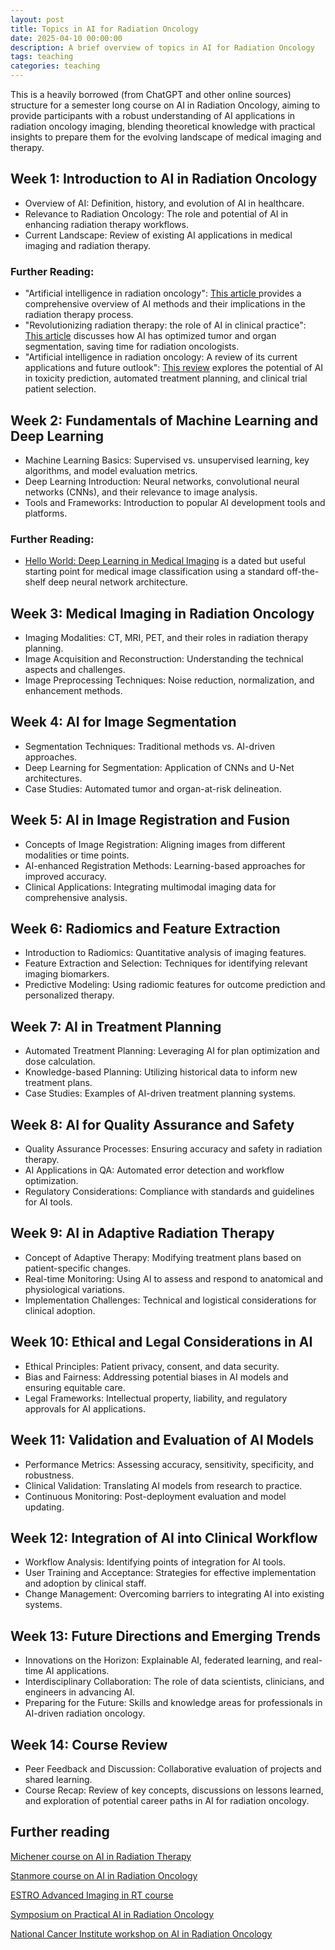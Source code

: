 ```yaml
---
layout: post
title: Topics in AI for Radiation Oncology
date: 2025-04-10 00:00:00
description: A brief overview of topics in AI for Radiation Oncology
tags: teaching
categories: teaching
---
```


This is a heavily borrowed (from ChatGPT and other online sources) structure for a semester long course on AI in Radiation Oncology, aiming to provide participants with a robust understanding of AI applications in radiation oncology imaging, blending theoretical knowledge with practical insights to prepare them for the evolving landscape of medical imaging and therapy.​

## Week 1: Introduction to AI in Radiation Oncology

* Overview of AI: Definition, history, and evolution of AI in healthcare.​
* Relevance to Radiation Oncology: The role and potential of AI in enhancing radiation therapy workflows.​
* Current Landscape: Review of existing AI applications in medical imaging and radiation therapy.​

### Further Reading:

* "Artificial intelligence in radiation oncology": [This article ](https://pubmed.ncbi.nlm.nih.gov/32843739/) provides a comprehensive overview of AI methods and their implications in the radiation therapy process. ​
* "Revolutionizing radiation therapy: the role of AI in clinical practice": [This article](https://academic.oup.com/jrr/article/65/1/1/7441099) discusses how AI has optimized tumor and organ segmentation, saving time for radiation oncologists. ​
* "Artificial intelligence in radiation oncology: A review of its current applications and future outlook": [This review](https://www.sciencedirect.com/science/article/pii/S1078817421000924) explores the potential of AI in toxicity prediction, automated treatment planning, and clinical trial patient selection. ​

## Week 2: Fundamentals of Machine Learning and Deep Learning

* Machine Learning Basics: Supervised vs. unsupervised learning, key algorithms, and model evaluation metrics.​
* Deep Learning Introduction: Neural networks, convolutional neural networks (CNNs), and their relevance to image analysis.​
* Tools and Frameworks: Introduction to popular AI development tools and platforms.​


### Further Reading:

* [Hello World: Deep Learning in Medical Imaging](https://pmc.ncbi.nlm.nih.gov/articles/PMC5959832/?utm_source=chatgpt.com) is a dated but useful starting point for medical image classification using a standard off-the-shelf deep neural network architecture.

## Week 3: Medical Imaging in Radiation Oncology

* Imaging Modalities: CT, MRI, PET, and their roles in radiation therapy planning.​
* Image Acquisition and Reconstruction: Understanding the technical aspects and challenges.​
* Image Preprocessing Techniques: Noise reduction, normalization, and enhancement methods.​

## Week 4: AI for Image Segmentation

* Segmentation Techniques: Traditional methods vs. AI-driven approaches.​
* Deep Learning for Segmentation: Application of CNNs and U-Net architectures.​
* Case Studies: Automated tumor and organ-at-risk delineation.​

## Week 5: AI in Image Registration and Fusion

* Concepts of Image Registration: Aligning images from different modalities or time points.​
* AI-enhanced Registration Methods: Learning-based approaches for improved accuracy.​
* Clinical Applications: Integrating multimodal imaging data for comprehensive analysis.​

## Week 6: Radiomics and Feature Extraction

* Introduction to Radiomics: Quantitative analysis of imaging features.​
* Feature Extraction and Selection: Techniques for identifying relevant imaging biomarkers.​
* Predictive Modeling: Using radiomic features for outcome prediction and personalized therapy.​

## Week 7: AI in Treatment Planning

* Automated Treatment Planning: Leveraging AI for plan optimization and dose calculation.​
* Knowledge-based Planning: Utilizing historical data to inform new treatment plans.​
* Case Studies: Examples of AI-driven treatment planning systems.​

## Week 8: AI for Quality Assurance and Safety

* Quality Assurance Processes: Ensuring accuracy and safety in radiation therapy.​
* AI Applications in QA: Automated error detection and workflow optimization.​
* Regulatory Considerations: Compliance with standards and guidelines for AI tools.​

## Week 9: AI in Adaptive Radiation Therapy

* Concept of Adaptive Therapy: Modifying treatment plans based on patient-specific changes.​
* Real-time Monitoring: Using AI to assess and respond to anatomical and physiological variations.​
* Implementation Challenges: Technical and logistical considerations for clinical adoption.​

## Week 10: Ethical and Legal Considerations in AI

* Ethical Principles: Patient privacy, consent, and data security.​
* Bias and Fairness: Addressing potential biases in AI models and ensuring equitable care.
* ​Legal Frameworks: Intellectual property, liability, and regulatory approvals for AI applications.​

## Week 11: Validation and Evaluation of AI Models

* Performance Metrics: Assessing accuracy, sensitivity, specificity, and robustness.​
* Clinical Validation: Translating AI models from research to practice.​
* Continuous Monitoring: Post-deployment evaluation and model updating.​

## Week 12: Integration of AI into Clinical Workflow

* Workflow Analysis: Identifying points of integration for AI tools.​
* User Training and Acceptance: Strategies for effective implementation and adoption by clinical staff.​
* Change Management: Overcoming barriers to integrating AI into existing systems.​

## Week 13: Future Directions and Emerging Trends

* Innovations on the Horizon: Explainable AI, federated learning, and real-time AI applications.​
* Interdisciplinary Collaboration: The role of data scientists, clinicians, and engineers in advancing AI.​
* Preparing for the Future: Skills and knowledge areas for professionals in AI-driven radiation oncology.​

## Week 14: Course Review

* Peer Feedback and Discussion: Collaborative evaluation of projects and shared learning.​
* Course Recap: Review of key concepts, discussions on lessons learned, and exploration of potential career paths in AI for radiation oncology.​

## Further reading

[Michener course on AI in Radiation Therapy](https://michener.ca/ce_course/ai-foundations-medical-imaging-radiation-therapy)

[Stanmore course on AI in Radiation Oncology](https://www.stanmoreuk.org/Home/CourseDetail?courseId=22954)

[ESTRO Advanced Imaging in RT course](https://www.estro.org/Courses/2024/Advanced-Imaging-in-Radiotherapy-Current-use%2C-Futu)

[Symposium on Practical AI in Radiation Oncology](https://www.medschool.umaryland.edu/radonc/education/educational-courses--events/symposium-on-practical-ai-in-radiation-oncology/)

[National Cancer Institute workshop on AI in Radiation Oncology](https://pmc.ncbi.nlm.nih.gov/articles/PMC7293478/)